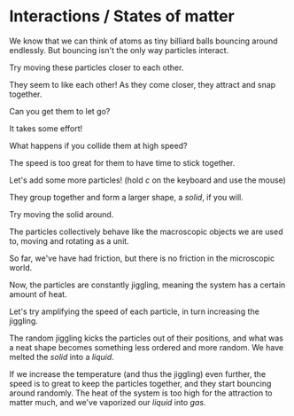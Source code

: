 # Interactions / States of matter

<script>

    function oppositeCorners(simulation)
    {
        v2.set(simulation.particles[0].position, -0.5, -0.5);
        v2.set(simulation.particles[1].position, 0.5, 0.5);
        for (var i = 0; i < 2; i++) {
            v2.set(simulation.particles[i].velocity, 0, 0);
            v2.set(simulation.particles[i].acceleration, 0, 0);
        }
        
    }

    var interactionSim = createSimulation({
        width: 400,
        height: 400,
        initialize: function(simulation) {

            copyObject(simulation.parameters, {
                radiusScaling: 0.1,
                friction: 0.1,
                lennardJonesStrength: 0.5,
            });

            for (var i = 0; i < 2; i++) {
                addParticle(simulation, new Particle());
            }

            oppositeCorners(simulation);

            setInteraction(simulation, 0, 0, Interaction.lennardJones);
        }
    });

    function ensembleSpeed(particles)
    {
        var totalVelocity = v2.alloc();
        v2.set(totalVelocity, 0, 0);
        for (var particleIndex = 0; particleIndex < particles.length; particleIndex++) {
            var particle = particles[particleIndex];
            v2.add(totalVelocity, totalVelocity, particle.velocity);
        }
        var ensembleSpeed = v2.magnitude(totalVelocity) / particles.length;
        v2.free(totalVelocity);
        return ensembleSpeed;
    }


    insertHere(createOutput({
        label: "distance: ",
        update: function () {
            var distance = v2.distance(interactionSim.particles[0].position, interactionSim.particles[1].position);
            return distance.toFixed(2);
        }
    }));
    insertHere(createOutput({
        label: "average speed: ",
        update: function () {
            var speed = ensembleSpeed(interactionSim.particles);
            return speed.toFixed(2);
        }
    }));
</script>

We know that we can think of atoms as tiny billiard balls bouncing around endlessly. But bouncing isn't the only way particles interact.

<div class="stepLog twoColumn">
Try moving these particles closer to each other.

<script>
    continueWhen(function () {
        var distance = v2.distance(interactionSim.particles[0].position, interactionSim.particles[1].position);
        return (distance < 0.35);   
    });
</script>

They seem to like each other! As they come closer, they attract and snap together.

Can you get them to let go?

<script>
    continueWhen(function () {
        var distance = v2.distance(interactionSim.particles[0].position, interactionSim.particles[1].position);
        return (distance > 0.7);
    });
</script>

It takes some effort!

What happens if you collide them at high speed?

<script>
    continueWhen(function () {
        var distance = v2.distance(interactionSim.particles[0].position, interactionSim.particles[1].position);
        // TODO: speed along normal instead
        var relativeSpeed = v2.distance(interactionSim.particles[0].velocity, interactionSim.particles[1].velocity);
        return (distance < 0.25) && (relativeSpeed > 1.0);
    });
</script>

The speed is too great for them to have time to stick together.

Let's add some more particles! (hold _c_ on the keyboard and use the mouse)

<script>
    continueWhen(function () {
        return (interactionSim.particles.length > 20);  
    });
</script>

They group together and form a larger shape, a _solid_, if you will.

Try moving the solid around.

<script>
    continueWhen(function () {
        return (ensembleSpeed(interactionSim.particles) > 0.15); 
    });
</script>

The particles collectively behave like the macroscopic objects we are used to, moving and rotating as a unit.

So far, we've have had friction, but there is no friction in the microscopic world.

<script>
    createSliderHere({
        object: interactionSim.parameters,
        name: "friction",
        min: 0, max: 0.1,
        minLabel: "None", maxLabel: "Some",
    });

    continueWhen(function () {
        return (interactionSim.parameters.friction == 0);
    });
</script>

Now, the particles are constantly jiggling, meaning the system has a certain amount of heat.

Let's try amplifying the speed of each particle, in turn increasing the jiggling.

The random jiggling kicks the particles out of their positions, and what was a neat shape becomes something less ordered and more random. We have melted the _solid_ into a _liquid_.

If we increase the temperature (and thus the jiggling) even further, the speed is to great to keep the particles together, and they start bouncing around randomly. The heat of the system is too high for the attraction to matter much, and we've vaporized our _liquid_ into _gas_.
</div>
<div class="twoColumn">
<script>
    insertHere(interactionSim.div);
</script>
</div>

<script>
    initStepLogs();
</script>


